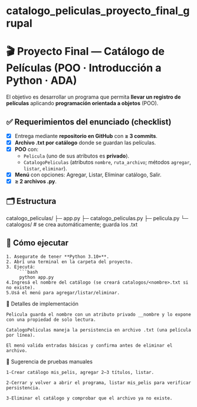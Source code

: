 # catalogo_peliculas_proyecto_final_grupal

# 🎬 Proyecto Final — Catálogo de Películas (POO · Introducción a Python · ADA)

El objetivo es desarrollar un programa que permita **llevar un registro de películas** aplicando **programación orientada a objetos** (POO).

## ✅ Requerimientos del enunciado (checklist)
- [x] Entrega mediante **repositorio en GitHub** con **≥ 3 commits**.
- [x] **Archivo .txt por catálogo** donde se guardan las películas.
- [x] **POO** con:
  - `Pelicula` (uno de sus atributos es **privado**).
  - `CatalogoPeliculas` (atributos `nombre`, `ruta_archivo`; métodos `agregar`, `listar`, `eliminar`).
- [x] **Menú** con opciones: Agregar, Listar, Eliminar catálogo, Salir.
- [x] **≥ 2 archivos .py**.

## 🗂️ Estructura
catalogo_peliculas/
├─ app.py
├─ catalogo_peliculas.py
├─ pelicula.py
└─ catalogos/ # se crea automáticamente; guarda los .txt


## 🚀 Cómo ejecutar
    1. Asegurate de tener **Python 3.10+**.
    2. Abrí una terminal en la carpeta del proyecto.
    3. Ejecutá:
         ```bash
         python app.py
    4.Ingresá el nombre del catálogo (se creará catalogos/<nombre>.txt si no existe).
    5.Usá el menú para agregar/listar/eliminar.

🧩 Detalles de implementación

    Pelicula guarda el nombre con un atributo privado __nombre y lo expone con una propiedad de solo lectura.

    CatalogoPeliculas maneja la persistencia en archivo .txt (una película por línea).

    El menú valida entradas básicas y confirma antes de eliminar el archivo.

🧪 Sugerencia de pruebas manuales

    1-Crear catálogo mis_pelis, agregar 2–3 títulos, listar.

    2-Cerrar y volver a abrir el programa, listar mis_pelis para verificar persistencia.

    3-Eliminar el catálogo y comprobar que el archivo ya no existe.